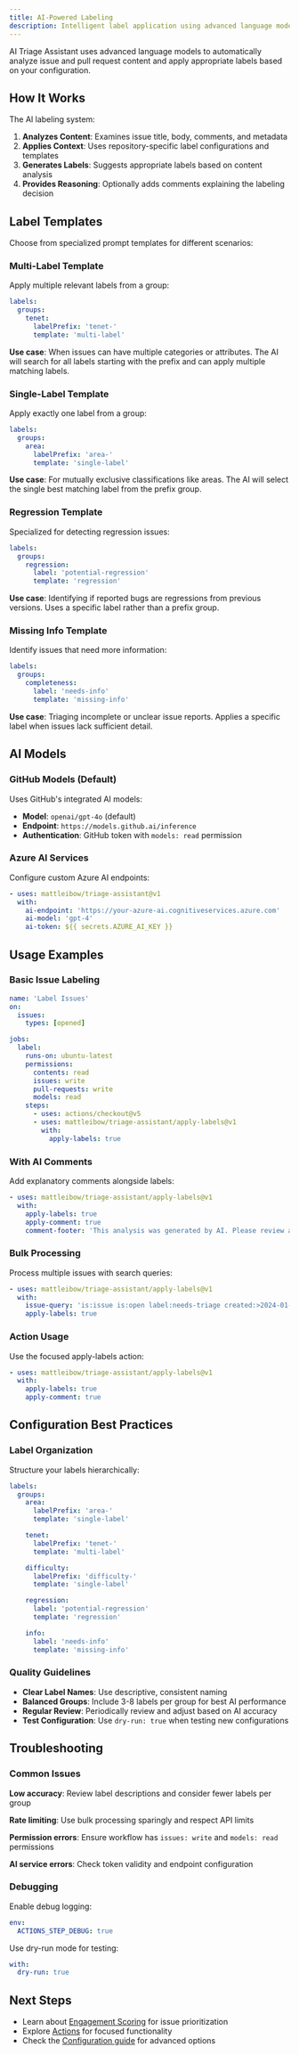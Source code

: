 ```yaml
---
title: AI-Powered Labeling
description: Intelligent label application using advanced language models
---
```


AI Triage Assistant uses advanced language models to automatically analyze issue and pull request content and apply
appropriate labels based on your configuration.

## How It Works

The AI labeling system:

1. **Analyzes Content**: Examines issue title, body, comments, and metadata
2. **Applies Context**: Uses repository-specific label configurations and templates
3. **Generates Labels**: Suggests appropriate labels based on content analysis
4. **Provides Reasoning**: Optionally adds comments explaining the labeling decision

## Label Templates

Choose from specialized prompt templates for different scenarios:

### Multi-Label Template

Apply multiple relevant labels from a group:

```yaml
labels:
  groups:
    tenet:
      labelPrefix: 'tenet-'
      template: 'multi-label'
```

**Use case**: When issues can have multiple categories or attributes. The AI will search for all labels starting with
the prefix and can apply multiple matching labels.

### Single-Label Template

Apply exactly one label from a group:

```yaml
labels:
  groups:
    area:
      labelPrefix: 'area-'
      template: 'single-label'
```

**Use case**: For mutually exclusive classifications like areas. The AI will select the single best matching label from
the prefix group.

### Regression Template

Specialized for detecting regression issues:

```yaml
labels:
  groups:
    regression:
      label: 'potential-regression'
      template: 'regression'
```

**Use case**: Identifying if reported bugs are regressions from previous versions. Uses a specific label rather than a
prefix group.

### Missing Info Template

Identify issues that need more information:

```yaml
labels:
  groups:
    completeness:
      label: 'needs-info'
      template: 'missing-info'
```

**Use case**: Triaging incomplete or unclear issue reports. Applies a specific label when issues lack sufficient detail.

## AI Models

### GitHub Models (Default)

Uses GitHub's integrated AI models:

- **Model**: `openai/gpt-4o` (default)
- **Endpoint**: `https://models.github.ai/inference`
- **Authentication**: GitHub token with `models: read` permission

### Azure AI Services

Configure custom Azure AI endpoints:

```yaml
- uses: mattleibow/triage-assistant@v1
  with:
    ai-endpoint: 'https://your-azure-ai.cognitiveservices.azure.com'
    ai-model: 'gpt-4'
    ai-token: ${{ secrets.AZURE_AI_KEY }}
```

## Usage Examples

### Basic Issue Labeling

```yaml
name: 'Label Issues'
on:
  issues:
    types: [opened]

jobs:
  label:
    runs-on: ubuntu-latest
    permissions:
      contents: read
      issues: write
      pull-requests: write
      models: read
    steps:
      - uses: actions/checkout@v5
      - uses: mattleibow/triage-assistant/apply-labels@v1
        with:
          apply-labels: true
```

### With AI Comments

Add explanatory comments alongside labels:

```yaml
- uses: mattleibow/triage-assistant/apply-labels@v1
  with:
    apply-labels: true
    apply-comment: true
    comment-footer: 'This analysis was generated by AI. Please review and adjust if needed.'
```

### Bulk Processing

Process multiple issues with search queries:

```yaml
- uses: mattleibow/triage-assistant/apply-labels@v1
  with:
    issue-query: 'is:issue is:open label:needs-triage created:>2024-01-01'
    apply-labels: true
```

### Action Usage

Use the focused apply-labels action:

```yaml
- uses: mattleibow/triage-assistant/apply-labels@v1
  with:
    apply-labels: true
    apply-comment: true
```

## Configuration Best Practices

### Label Organization

Structure your labels hierarchically:

```yaml
labels:
  groups:
    area:
      labelPrefix: 'area-'
      template: 'single-label'

    tenet:
      labelPrefix: 'tenet-'
      template: 'multi-label'

    difficulty:
      labelPrefix: 'difficulty-'
      template: 'single-label'

    regression:
      label: 'potential-regression'
      template: 'regression'

    info:
      label: 'needs-info'
      template: 'missing-info'
```

### Quality Guidelines

- **Clear Label Names**: Use descriptive, consistent naming
- **Balanced Groups**: Include 3-8 labels per group for best AI performance
- **Regular Review**: Periodically review and adjust based on AI accuracy
- **Test Configuration**: Use `dry-run: true` when testing new configurations

## Troubleshooting

### Common Issues

**Low accuracy**: Review label descriptions and consider fewer labels per group

**Rate limiting**: Use bulk processing sparingly and respect API limits

**Permission errors**: Ensure workflow has `issues: write` and `models: read` permissions

**AI service errors**: Check token validity and endpoint configuration

### Debugging

Enable debug logging:

```yaml
env:
  ACTIONS_STEP_DEBUG: true
```

Use dry-run mode for testing:

```yaml
with:
  dry-run: true
```

## Next Steps

- Learn about [Engagement Scoring](../engagement-scoring/) for issue prioritization
- Explore [Actions](../actions/) for focused functionality
- Check the [Configuration guide](../../getting-started/configuration/) for advanced options
